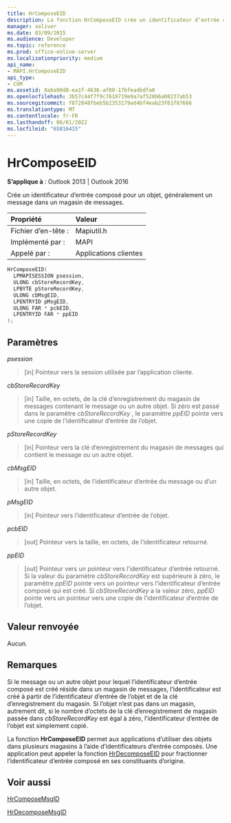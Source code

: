 ```yaml
---
title: HrComposeEID
description: La fonction HrComposeEID crée un identificateur d’entrée composé pour un objet, généralement un message dans un magasin de messages.
manager: soliver
ms.date: 03/09/2015
ms.audience: Developer
ms.topic: reference
ms.prod: office-online-server
ms.localizationpriority: medium
api_name:
- MAPI.HrComposeEID
api_type:
- COM
ms.assetid: 8aba90d8-ea1f-4636-af80-17bfeadbdfa0
ms.openlocfilehash: 3b57c44f7f9c7619719e9a7af528b6a08237ab53
ms.sourcegitcommit: f872848fbeb5b2353179ad4bf4eab23f61f87666
ms.translationtype: MT
ms.contentlocale: fr-FR
ms.lasthandoff: 06/01/2022
ms.locfileid: "65816415"
---
```

# <a name="hrcomposeeid"></a>HrComposeEID

**S’applique à** : Outlook 2013 | Outlook 2016
  
Crée un identificateur d’entrée composé pour un objet, généralement un message dans un magasin de messages.
  
|Propriété |Valeur |
|:-----|:-----|
|Fichier d’en-tête :  <br/> |Mapiutil.h  <br/> |
|Implémenté par :  <br/> |MAPI  <br/> |
|Appelé par :  <br/> |Applications clientes  <br/> |

```cpp
HrComposeEID(
  LPMAPISESSION psession,
  ULONG cbStoreRecordKey,
  LPBYTE pStoreRecordKey,
  ULONG cbMsgEID,
  LPENTRYID pMsgEID,
  ULONG FAR * pcbEID,
  LPENTRYID FAR * ppEID
);
```

## <a name="parameters"></a>Paramètres

 _psession_
  
> [in] Pointeur vers la session utilisée par l’application cliente.

 _cbStoreRecordKey_
  
> [in] Taille, en octets, de la clé d’enregistrement du magasin de messages contenant le message ou un autre objet. Si zéro est passé dans le paramètre _cbStoreRecordKey_ , le paramètre  _ppEID_ pointe vers une copie de l’identificateur d’entrée de l’objet.

 _pStoreRecordKey_
  
> [in] Pointeur vers la clé d’enregistrement du magasin de messages qui contient le message ou un autre objet.

 _cbMsgEID_
  
> [in] Taille, en octets, de l’identificateur d’entrée du message ou d’un autre objet.

 _pMsgEID_
  
> [in] Pointeur vers l’identificateur d’entrée de l’objet.

 _pcbEID_
  
> [out] Pointeur vers la taille, en octets, de l’identificateur retourné.

 _ppEID_
  
> [out] Pointeur vers un pointeur vers l’identificateur d’entrée retourné. Si la valeur du paramètre  _cbStoreRecordKey_ est supérieure à zéro, le paramètre  _ppEID_ pointe vers un pointeur vers l’identificateur d’entrée composé qui est créé. Si _cbStoreRecordKey_ a la valeur zéro, _ppEID_ pointe vers un pointeur vers une copie de l’identificateur d’entrée de l’objet.

## <a name="return-value"></a>Valeur renvoyée

Aucun.
  
## <a name="remarks"></a>Remarques

Si le message ou un autre objet pour lequel l’identificateur d’entrée composé est créé réside dans un magasin de messages, l’identificateur est créé à partir de l’identificateur d’entrée de l’objet et de la clé d’enregistrement du magasin. Si l’objet n’est pas dans un magasin, autrement dit, si le nombre d’octets de la clé d’enregistrement de magasin passée dans  _cbStoreRecordKey_ est égal à zéro, l’identificateur d’entrée de l’objet est simplement copié.
  
La fonction **HrComposeEID** permet aux applications d’utiliser des objets dans plusieurs magasins à l’aide d’identificateurs d’entrée composés. Une application peut appeler la fonction [HrDecomposeEID](hrdecomposeeid.md) pour fractionner l’identificateur d’entrée composé en ses constituants d’origine.
  
## <a name="see-also"></a>Voir aussi

[HrComposeMsgID](hrcomposemsgid.md)
  
[HrDecomposeMsgID](hrdecomposemsgid.md)
